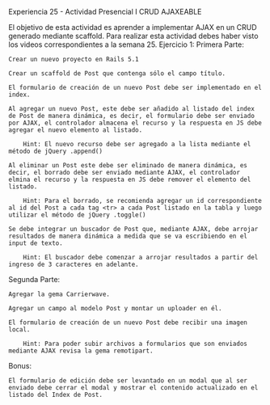 Experiencia 25 - Actividad Presencial I
CRUD AJAXEABLE

El objetivo de esta actividad es aprender a implementar AJAX en un CRUD generado mediante scaffold.
Para realizar esta actividad debes haber visto los videos correspondientes a la semana 25.
Ejercicio 1:
Primera Parte:

    Crear un nuevo proyecto en Rails 5.1

    Crear un scaffold de Post que contenga sólo el campo título.

    El formulario de creación de un nuevo Post debe ser implementado en el index.

    Al agregar un nuevo Post, este debe ser añadido al listado del index de Post de manera dinámica, es decir, el formulario debe ser enviado por AJAX, el controlador almacena el recurso y la respuesta en JS debe agregar el nuevo elemento al listado.

        Hint: El nuevo recurso debe ser agregado a la lista mediante el método de jQuery .append()

    Al eliminar un Post este debe ser eliminado de manera dinámica, es decir, el borrado debe ser enviado mediante AJAX, el controlador elmina el recurso y la respuesta en JS debe remover el elemento del listado.

        Hint: Para el borrado, se recomienda agregar un id correspondiente al id del Post a cada tag <tr> a cada Post listado en la tabla y luego utilizar el método de jQuery .toggle()

    Se debe integrar un buscador de Post que, mediante AJAX, debe arrojar resultados de manera dinámica a medida que se va escribiendo en el input de texto.

        Hint: El buscador debe comenzar a arrojar resultados a partir del ingreso de 3 caracteres en adelante.

Segunda Parte:

    Agregar la gema Carrierwave.

    Agregar un campo al modelo Post y montar un uploader en él.

    El formulario de creación de un nuevo Post debe recibir una imagen local.

        Hint: Para poder subir archivos a formularios que son enviados mediante AJAX revisa la gema remotipart.

Bonus:

    El formulario de edición debe ser levantado en un modal que al ser enviado debe cerrar el modal y mostrar el contenido actualizado en el listado del Index de Post.
